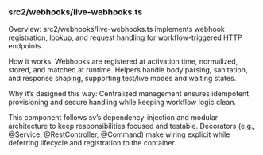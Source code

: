 ### src2/webhooks/live-webhooks.ts

Overview: src2/webhooks/live-webhooks.ts implements webhook registration, lookup, and request handling for workflow-triggered HTTP endpoints.

How it works: Webhooks are registered at activation time, normalized, stored, and matched at runtime. Helpers handle body parsing, sanitation, and response shaping, supporting test/live modes and waiting states.

Why it’s designed this way: Centralized management ensures idempotent provisioning and secure handling while keeping workflow logic clean.

This component follows sv’s dependency-injection and modular architecture to keep responsibilities focused and testable. Decorators (e.g., @Service, @RestController, @Command) make wiring explicit while deferring lifecycle and registration to the container.
